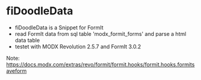# fiDoodleData
- fiDoodleData is a Snippet for FormIt
- read FormIt data from sql table 'modx_formit_forms' and parse a html data table
- testet with MODX Revolution 2.5.7 and FormIt 3.0.2

Note:
https://docs.modx.com/extras/revo/formit/formit.hooks/formit.hooks.formitsaveform
